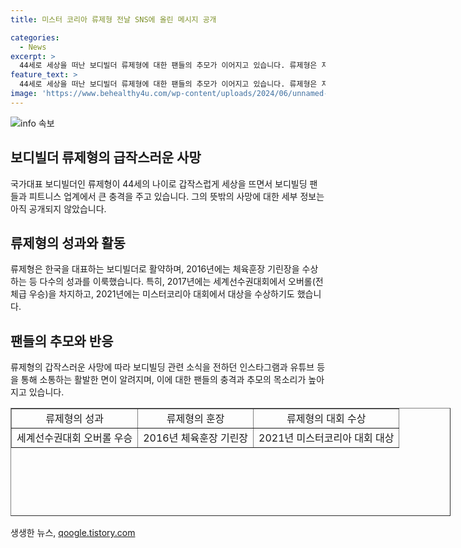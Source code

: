 ```yaml
---
title: 미스터 코리아 류제형 전날 SNS에 올린 메시지 공개

categories:
  - News
excerpt: >
  44세로 세상을 떠난 보디빌더 류제형에 대한 팬들의 추모가 이어지고 있습니다. 류제형은 지난 23일 세상을 떠났으며, 그동안 활발한 소통을 이어가고 있던 모습으로 인해 더 큰 충격을 안겼습니다. 팬들은 그의 갑작스러운 사망에 충격을 토로하며, 그를 추억하고 있습니다. 류제형은 한국을 대표하는 보디빌더로 활약하며 다수의 대회에서 성과를 거두었습니다. 단순한 체육 선수가 아닌 훌륭한 선수로 기억될 것입니다.
feature_text: >
  44세로 세상을 떠난 보디빌더 류제형에 대한 팬들의 추모가 이어지고 있습니다. 류제형은 지난 23일 세상을 떠났으며, 그동안 활발한 소통을 이어가고 있던 모습으로 인해 더 큰 충격을 안겼습니다. 팬들은 그의 갑작스러운 사망에 충격을 토로하며, 그를 추억하고 있습니다. 류제형은 한국을 대표하는 보디빌더로 활약하며 다수의 대회에서 성과를 거두었습니다. 단순한 체육 선수가 아닌 훌륭한 선수로 기억될 것입니다.
image: 'https://www.behealthy4u.com/wp-content/uploads/2024/06/unnamed-file.png'
---
```


<p><img src="https://www.behealthy4u.com/wp-content/uploads/2024/06/unnamed-file.png" alt="info 속보" /></p>

<h2 data-ke-size="size26">보디빌더 류제형의 급작스러운 사망</h2>

<p data-ke-size="size16">국가대표 보디빌더인 류제형이 44세의 나이로 갑작스럽게 세상을 뜨면서 보디빌딩 팬들과 피트니스 업계에서 큰 충격을 주고 있습니다. 그의 뜻밖의 사망에 대한 세부 정보는 아직 공개되지 않았습니다.</p>

<h2 data-ke-size="size26">류제형의 성과와 활동</h2>

<p data-ke-size="size16">류제형은 한국을 대표하는 보디빌더로 활약하며, 2016년에는 체육훈장 기린장을 수상하는 등 다수의 성과를 이룩했습니다. 특히, 2017년에는 세계선수권대회에서 오버롤(전체급 우승)을 차지하고, 2021년에는 미스터코리아 대회에서 대상을 수상하기도 했습니다.</p>

<h2 data-ke-size="size26">팬들의 추모와 반응</h2>

<p data-ke-size="size16">류제형의 갑작스러운 사망에 따라 보디빌딩 관련 소식을 전하던 인스타그램과 유튜브 등을 통해 소통하는 활발한 면이 알려지며, 이에 대한 팬들의 충격과 추모의 목소리가 높아지고 있습니다.</p>

<table style="width: 704px; height: 173px;" border="1">
<tbody>
<tr>
<td style="text-align: center; height: 17px;">류제형의 성과</td>
<td style="text-align: center; height: 17px;">류제형의 훈장</td>
<td style="text-align: center; height: 17px;">류제형의 대회 수상</td>
</tr>
<tr>
<td style="text-align: center; height: 17px;">세계선수권대회 오버롤 우승</td>
<td style="text-align: center; height: 17px;">2016년 체육훈장 기린장</td>
<td style="text-align: center; height: 17px;">2021년 미스터코리아 대회 대상</td>
</tr>
</tbody>
</table>
생생한 뉴스, <a href="https://qoogle.tistory.com" rel="dofollow">qoogle.tistory.com</a>


